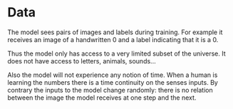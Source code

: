 # Data

The model sees pairs of images and labels during training. For example it receives an image of a handwritten 0 and a label indicating that it is a 0.

Thus the model only has access to a very limited subset of the universe. It does not have access to letters, animals, sounds...

Also the model will not experience any notion of time. When a human is learning the numbers there is a time continuity on the senses inputs. 
By contrary the inputs to the model change randomly: there is no relation between the image the model receives at one step and the next.
